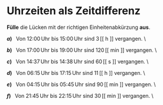 <!--
version:  0.0.1

language: de

@style
input {
    text-align: center;
}

.flex-container {
    display: flex;
    flex-wrap: wrap;
    align-items: stretch;
    gap: 20px;
}

.flex-child {
    flex: 1;
    min-width: 350px;
    margin-right: 20px;
}

@media (max-width: 400px) {
    .flex-child {
        flex: 100%;
        margin-right: 0;
    }
}
@end

formula: \carry   \textcolor{red}{\scriptsize #1}
formula: \digit   \rlap{\carry{#1}}\phantom{#2}#2
formula: \permil  \text{‰}

import: https://raw.githubusercontent.com/LiaTemplates/Tikz-Jax/main/README.md

script: https://cdn.jsdelivr.net/gh/LiaTemplates/Tikz-Jax@main/dist/index.js


tags: Einheiten, Zeit, sehr leicht, sehr niedrig, Angeben

comment: Wie viel Zeit ist vergangen? Finde die richtige Einheit.

author: Martin Lommatzsch

-->




# Uhrzeiten als Zeitdifferenz

**Fülle** die Lücken mit der richtigen Einheitenabkürzung **aus**.




<section class="flex-container">

<div class="flex-child">

__$a)\;\;$__ Von 12:00$\,$Uhr bis 15:00$\,$Uhr sind $3\,$[[  h  ]] vergangen. \

</div>

<div class="flex-child">

__$b)\;\;$__ Von 17:00$\,$Uhr bis 19:00$\,$Uhr sind $120\,$[[ min ]] vergangen. \

</div>

<div class="flex-child">

__$c)\;\;$__ Von 14:37$\,$Uhr bis 14:38$\,$Uhr sind $60\,$[[  s  ]] vergangen. \

</div>

<div class="flex-child">

__$d)\;\;$__ Von 06:15$\,$Uhr bis 17:15$\,$Uhr sind $11\,$[[  h  ]] vergangen. \

</div>

<div class="flex-child">

__$e)\;\;$__ Von 04:15$\,$Uhr bis 05:45$\,$Uhr sind $90\,$[[ min ]] vergangen. \

</div>

<div class="flex-child">

__$f)\;\;$__ Von 21:45$\,$Uhr bis 22:15$\,$Uhr sind $30\,$[[ min ]] vergangen. \

</div>


</section>





